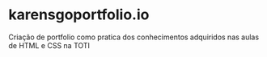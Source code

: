 # karensgoportfolio.io

Criação de portfolio como pratica dos conhecimentos adquiridos nas aulas de HTML e CSS na TOTI
